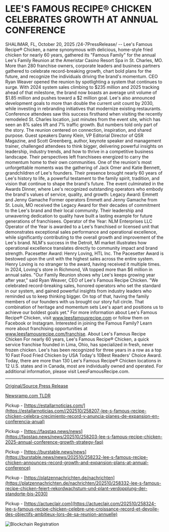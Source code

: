 # LEE'S FAMOUS RECIPE® CHICKEN CELEBRATES GROWTH AT ANNUAL CONFERENCE

SHALIMAR, FL, October 20, 2025 /24-7PressRelease/ -- Lee's Famous Recipe® Chicken, a name synonymous with delicious, home-style fried chicken for nearly 60 years, gathered its "Famous Family" for the annual Lee's Family Reunion at the Ameristar Casino Resort Spa in St. Charles, MO. More than 280 franchise owners, corporate leaders and business partners gathered to celebrate record-breaking growth, chart bold plans for the future, and recognize the individuals driving the brand's momentum.   CEO Ryan Weaver opened the reunion by spotlighting a system that continues to surge. With 2024 system sales climbing to $235 million and 2025 tracking ahead of that milestone, the brand now boasts an average unit volume of $1.85 million and pushes toward a $2 million goal. Lee's also announced development goals to more than double the current unit count by 2030, while investing in rebranding initiatives that modernize existing restaurants. Conference attendees saw this success firsthand when visiting the recently remodeled St. Charles location, just minutes from the event site, which has seen an 8% sales lift and 7% traffic growth.   But numbers told only part of the story. The reunion centered on connection, inspiration, and shared purpose. Guest speakers Danny Klein, VP Editorial Director of QSR Magazine, and Scott Greenberg, author, keynote speaker and management trainer, challenged attendees to think bigger, delivering powerful insights on leadership, industry trends, and how to thrive in a competitive business landscape. Their perspectives left franchisees energized to carry the momentum home to their own communities.   One of the reunion's most unforgettable moments was the gathering of Jack Omer and Katie Bennett, grandchildren of Lee's founders. Their presence brought nearly 60 years of Lee's history to life, a powerful testament to the family spirit, tradition, and vision that continue to shape the brand's future.   The event culminated in the Awards Dinner, where Lee's recognized outstanding operators who embody the brand's values of service, quality, and growth:   Legacy Award: Emmett and Jenny Gamache Former operators Emmett and Jenny Gamache from St. Louis, MO received the Legacy Award for their decades of commitment to the Lee's brand and their local community. Their leadership and unwavering dedication to quality have built a lasting example for future generations of franchisees.   Operator of the Year: NLM Enterprises LLC Operator of the Year is awarded to a Lee's franchised or licensed unit that demonstrates exceptional sales performance and operational excellence, while significantly contributing to the overall growth and improvement of the Lee's brand. NLM's success in the Detroit, MI market illustrates how operational excellence translates directly to community impact and brand strength.   Pacesetter Award: Henry Loving, HTL Inc. The Pacesetter Award is bestowed upon the unit with the highest sales across the entire system. Henry Loving is no stranger to the award, having received it multiple times. In 2024, Loving's store in Richmond, VA topped more than $6 million in annual sales.   "Our Family Reunion shows why Lee's keeps growing year after year," said Ryan Weaver, CEO of Lee's Famous Recipe Chicken. "We celebrated record-breaking sales, honored operators who set the standard in our system, and gained powerful insights from industry leaders who reminded us to keep thinking bigger. On top of that, having the family members of our founders with us brought our story full circle. That combination of heritage and momentum sets Lee's apart and positions us to achieve our boldest goals yet."   For more information about Lee's Famous Recipe® Chicken, visit www.leesfamousrecipe.com or follow them on Facebook or Instagram.   Interested in joining the Famous Family? Learn more about franchising opportunities at www.leesfamousrecipe.com/franchise.  About Lee's Famous Recipe Chicken   For nearly 60 years, Lee's Famous Recipe® Chicken, a quick service franchise founded in Lima, Ohio, has specialized in fresh, never frozen chicken. Lee's has been recognized for three years in a row as a top 10 Fast Food Fried Chicken by USA Today's 10Best Readers' Choice Award. Today, there are more than 130 Lee's Famous Recipe® Chicken locations in 12 U.S. states and in Canada, most are individually owned and operated. For additional information, please visit LeesFamousRecipe.com. 

---

[Original/Source Press Release](https://www.24-7pressrelease.com/press-release/527855/lees-famous-recipe-chicken-celebrates-growth-at-annual-conference)
                    

[Newsramp.com TLDR](https://newsramp.com/curated-news/lee-s-famous-recipe-chicken-celebrates-record-growth-at-annual-reunion/c19ebafae8a1383f03699253faa3e0ee) 


Pickup - [https://estallarnoticias.com/](https://estallarnoticias.com//202510/258207-lee-s-famous-recipe-chicken-celebra-crecimiento-record-y-anuncia-planes-de-expansion-en-conferencia-anual)

Pickup - [https://faqstaq.news/news](https://faqstaq.news/news/202510/258203-lee-s-famous-recipe-chicken-2025-annual-conference-growth-strategy-faq)

Pickup - [https://burstable.news/news](https://burstable.news/news/202510/258232-lee-s-famous-recipe-chicken-announces-record-growth-and-expansion-plans-at-annual-conference)

Pickup - [https://platzennachrichten.de/nachrichten](https://platzennachrichten.de/nachrichten/202510/258332-lee-s-famous-recipe-chicken-feiert-rekordwachstum-und-plant-verdopplung-der-standorte-bis-2030)

Pickup - [https://actueclair.com](https://actueclair.com/202510/258324-lee-s-famous-recipe-chicken-celebre-une-croissance-record-et-devoile-des-objectifs-ambitieux-lors-de-sa-reunion-annuelle)
 

 



![Blockchain Registration](https://cdn.newsramp.app/24-7PressRelease/qrcode/2510/20/lark83Fc.webp)